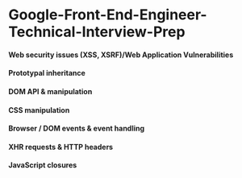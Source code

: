 # Google-Front-End-Engineer-Technical-Interview-Prep

#### Web security issues (XSS, XSRF)/Web Application Vulnerabilities
#### Prototypal inheritance
#### DOM API & manipulation
#### CSS manipulation
#### Browser / DOM events & event handling
#### XHR requests & HTTP headers
#### JavaScript closures
